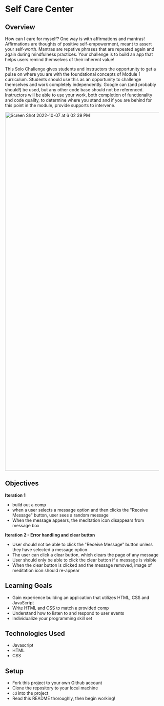 # Self Care Center

## Overview
How can I care for myself? One way is with affirmations and mantras!
Affirmations are thoughts of positive self-empowerment, meant to assert your self-worth.
Mantras are repetive phrases that are repeated again and again during mindfulness practices. Your challenge is to build an app that helps users remind themselves of their inherent value!

This Solo Challenge gives students and instructors the opportunity to get a pulse on where you are with the foundational concepts of Module 1 curriculum. Students should use this as an opportunity to challenge themselves and work completely independently. Google can (and probably should!) be used, but any other code base should not be referenced. Instructors will be able to use your work, both completion of functionality and code quality, to determine where you stand and if you are behind for this point in the module, provide supports to intervene.

<img width="1174" alt="Screen Shot 2022-10-07 at 6 02 39 PM" src="https://user-images.githubusercontent.com/28677929/194676968-0079fce1-2196-4b3c-a6e7-687e0cdc71b1.png">

## Objectives

**Iteration 1**
- build out a comp
- when a user selects a message option and then clicks the "Receive Message" button, user sees a random message
- When the message appears, the meditation icon disappears from message box

**Iteration 2 - Error handling and clear button**
- User should not be able to click the "Receive Message" button unless they have selected a message option
- The user can click a clear button, which clears the page of any message
- User should only be able to click the clear button if a message is visible
- When the clear button is clicked and the message removed, image of meditation icon should re-appear

## Learning Goals

- Gain experience building an application that utilizes HTML, CSS and JavaScript
- Write HTML and CSS to match a provided comp
- Understand how to listen to and respond to user events
- Individualize your programming skill set

## Technologies Used
- Javascript
- HTML
- CSS

## Setup

- Fork this project to your own Github account
- Clone the repository to your local machine
- `cd` into the project
- Read this README thoroughly, then begin working!
